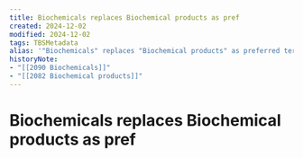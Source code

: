 ```yaml
---
title: Biochemicals replaces Biochemical products as pref
created: 2024-12-02
modified: 2024-12-02
tags: TBSMetadata
alias: '"Biochemicals" replaces "Biochemical products" as preferred term in March 2009.'
historyNote:
- "[[2090 Biochemicals]]"
- "[[2082 Biochemical products]]"
---
```

# Biochemicals replaces Biochemical products as pref
